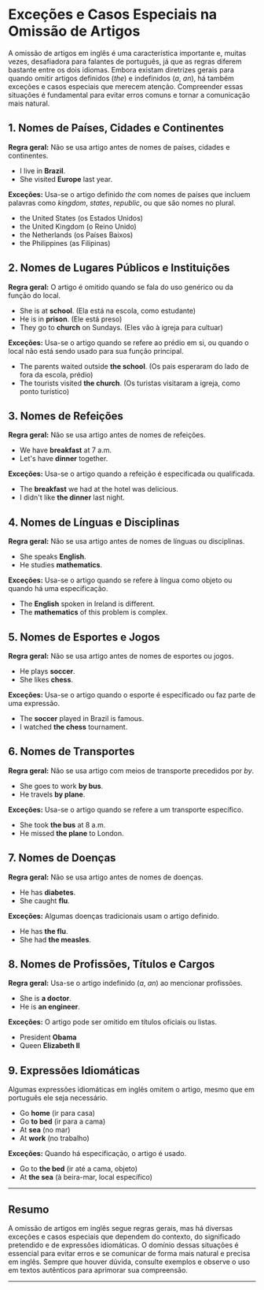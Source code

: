 
# Exceções e Casos Especiais na Omissão de Artigos

A omissão de artigos em inglês é uma característica importante e, muitas vezes, desafiadora para falantes de português, já que as regras diferem bastante entre os dois idiomas. Embora existam diretrizes gerais para quando omitir artigos definidos (*the*) e indefinidos (*a*, *an*), há também exceções e casos especiais que merecem atenção. Compreender essas situações é fundamental para evitar erros comuns e tornar a comunicação mais natural.

## 1. Nomes de Países, Cidades e Continentes

**Regra geral:** Não se usa artigo antes de nomes de países, cidades e continentes.

- I live in **Brazil**.
- She visited **Europe** last year.

**Exceções:** Usa-se o artigo definido *the* com nomes de países que incluem palavras como *kingdom*, *states*, *republic*, ou que são nomes no plural.

- the United States (os Estados Unidos)
- the United Kingdom (o Reino Unido)
- the Netherlands (os Países Baixos)
- the Philippines (as Filipinas)

## 2. Nomes de Lugares Públicos e Instituições

**Regra geral:** O artigo é omitido quando se fala do uso genérico ou da função do local.

- She is at **school**. (Ela está na escola, como estudante)
- He is in **prison**. (Ele está preso)
- They go to **church** on Sundays. (Eles vão à igreja para cultuar)

**Exceções:** Usa-se o artigo quando se refere ao prédio em si, ou quando o local não está sendo usado para sua função principal.

- The parents waited outside **the school**. (Os pais esperaram do lado de fora da escola, prédio)
- The tourists visited **the church**. (Os turistas visitaram a igreja, como ponto turístico)

## 3. Nomes de Refeições

**Regra geral:** Não se usa artigo antes de nomes de refeições.

- We have **breakfast** at 7 a.m.
- Let's have **dinner** together.

**Exceções:** Usa-se o artigo quando a refeição é especificada ou qualificada.

- The **breakfast** we had at the hotel was delicious.
- I didn't like **the dinner** last night.

## 4. Nomes de Línguas e Disciplinas

**Regra geral:** Não se usa artigo antes de nomes de línguas ou disciplinas.

- She speaks **English**.
- He studies **mathematics**.

**Exceções:** Usa-se o artigo quando se refere à língua como objeto ou quando há uma especificação.

- The **English** spoken in Ireland is different.
- The **mathematics** of this problem is complex.

## 5. Nomes de Esportes e Jogos

**Regra geral:** Não se usa artigo antes de nomes de esportes ou jogos.

- He plays **soccer**.
- She likes **chess**.

**Exceções:** Usa-se o artigo quando o esporte é especificado ou faz parte de uma expressão.

- The **soccer** played in Brazil is famous.
- I watched **the chess** tournament.

## 6. Nomes de Transportes

**Regra geral:** Não se usa artigo com meios de transporte precedidos por *by*.

- She goes to work **by bus**.
- He travels **by plane**.

**Exceções:** Usa-se o artigo quando se refere a um transporte específico.

- She took **the bus** at 8 a.m.
- He missed **the plane** to London.

## 7. Nomes de Doenças

**Regra geral:** Não se usa artigo antes de nomes de doenças.

- He has **diabetes**.
- She caught **flu**.

**Exceções:** Algumas doenças tradicionais usam o artigo definido.

- He has **the flu**.
- She had **the measles**.

## 8. Nomes de Profissões, Títulos e Cargos

**Regra geral:** Usa-se o artigo indefinido (*a*, *an*) ao mencionar profissões.

- She is **a doctor**.
- He is **an engineer**.

**Exceções:** O artigo pode ser omitido em títulos oficiais ou listas.

- President **Obama**
- Queen **Elizabeth II**

## 9. Expressões Idiomáticas

Algumas expressões idiomáticas em inglês omitem o artigo, mesmo que em português ele seja necessário.

- Go **home** (ir para casa)
- Go **to bed** (ir para a cama)
- At **sea** (no mar)
- At **work** (no trabalho)

**Exceções:** Quando há especificação, o artigo é usado.

- Go to **the bed** (ir até a cama, objeto)
- At **the sea** (à beira-mar, local específico)

---

## Resumo

A omissão de artigos em inglês segue regras gerais, mas há diversas exceções e casos especiais que dependem do contexto, do significado pretendido e de expressões idiomáticas. O domínio dessas situações é essencial para evitar erros e se comunicar de forma mais natural e precisa em inglês. Sempre que houver dúvida, consulte exemplos e observe o uso em textos autênticos para aprimorar sua compreensão.

---
```